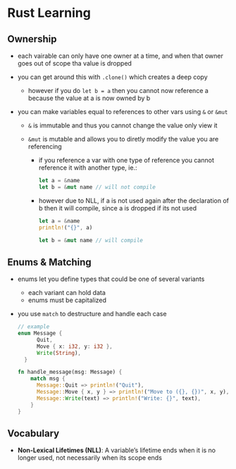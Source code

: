 # Rust Learning

## Ownership

- each vairable can only have one owner at a time, and when that owner goes out of scope tha value is dropped
- you can get around this with `.clone()` which creates a deep copy
  - however if you do `let b = a` then you cannot now reference a because the value at a is now owned by b
- you can make variables equal to references to other vars using `&` or `&mut`

  - `&` is immutable and thus you cannot change the value only view it
  - `&mut` is mutable and allows you to diretly modify the value you are referencing

    - if you reference a var with one type of reference you cannot reference it with another type, ie.:
      ```Rust
      let a = &name
      let b = &mut name // will not compile
      ```
    - however due to NLL, if a is not used again after the declaration of b then it will compile, since a is dropped if its not used

      ```Rust
      let a = &name
      println!("{}", a)

      let b = &mut name // will compile
      ```

## Enums & Matching

- enums let you define types that could be one of several variants
  - each variant can hold data
  - enums must be capitalized
- you use `match` to destructure and handle each case

  ```Rust
  // example
  enum Message {
        Quit,
        Move { x: i32, y: i32 },
        Write(String),
    }

  fn handle_message(msg: Message) {
      match msg {
        Message::Quit => println!("Quit"),
        Message::Move { x, y } => println!("Move to ({}, {})", x, y),
        Message::Write(text) => println!("Write: {}", text),
      }
  }
  ```

## Vocabulary

- **Non-Lexical Lifetimes (NLL)**: A variable’s lifetime ends when it is no longer used, not necessarily when its scope ends
